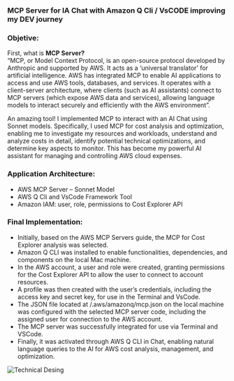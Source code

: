 ### MCP Server for IA Chat with Amazon Q Cli / VsCODE improving my DEV journey

### Objetive:
First, what is  **MCP Server?**  
“MCP, or Model Context Protocol, is an open-source protocol developed by Anthropic and supported by AWS. It acts as a ‘universal translator’ for artificial intelligence. AWS has integrated MCP to enable AI applications to access and use AWS tools, databases, and services. It operates with a client-server architecture, where clients (such as AI assistants) connect to MCP servers (which expose AWS data and services), allowing language models to interact securely and efficiently with the AWS environment”.

An amazing tool! I implemented MCP to interact with an AI Chat using Sonnet models. Specifically, I used MCP for cost analysis and optimization, enabling me to investigate my resources and workloads, understand and analyze costs in detail, identify potential technical optimizations, and determine key aspects to monitor. This has become my powerful AI assistant for managing and controlling AWS cloud expenses.

### Application Architecture:

-   AWS MCP Server – Sonnet Model
-   AWS Q Cli and VsCode Framework Tool
-   Amazon IAM: user, role, permissions to Cost Explorer API

### Final Implementation:

-   Initially, based on the AWS MCP Servers guide, the MCP for Cost Explorer analysis was selected.
-   Amazon Q CLI was installed to enable functionalities, dependencies, and components on the local Mac machine.
-   In the AWS account, a user and role were created, granting permissions for the Cost Explorer API to allow the user to connect to account resources.
-   A profile was then created with the user’s credentials, including the access key and secret key, for use in the Terminal and VsCode.
-   The JSON file located at /.aws/amazonq/mcp.json on the local machine was configured with the selected MCP server code, including the assigned user for connection to the AWS account.
-   The MCP server was successfully integrated for use via Terminal and VSCode.
-   Finally, it was activated through AWS Q CLI in Chat, enabling natural language queries to the AI for AWS cost analysis, management, and optimization.

![Technical Desing](https://ocvpprofessional.cloud/wp-content/uploads/2025/08/aws_q_cli.png)
